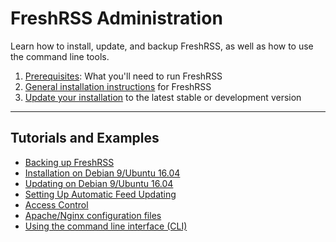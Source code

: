 # FreshRSS Administration

Learn how to install, update, and backup FreshRSS, as well as how to use the command line tools.

1. [Prerequisites](02_Prerequisites.md): What you'll need to run FreshRSS
2. [General installation instructions](03_Installation.md) for FreshRSS
3. [Update your installation](04_Updating.md) to the latest stable or development version 
---

## Tutorials and Examples
* [Backing up FreshRSS](05_Backup.md)
* [Installation on Debian 9/Ubuntu 16.04](06_LinuxInstall.md)
* [Updating on Debian 9/Ubuntu 16.04](07_LinuxUpdate.md)
* [Setting Up Automatic Feed Updating](08_FeedUpdates.md)
* [Access Control](09_AccessControl.md)
* [Apache/Nginx configuration files](10_ServerConfig.md)
* [Using the command line interface (CLI)](https://github.com/FreshRSS/FreshRSS/tree/master/cli) 

